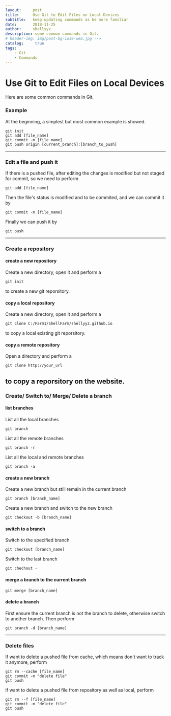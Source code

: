 ```yaml
---
layout:     post
title:      Use Git to Edit Files on Local Devices
subtitle:   keep updating commands as be more familiar
date:       2018-11-25
author:     shellyyz
description: some common commands in Git.
# header-img: img/post-bg-ios9-web.jpg -->
catalog: 	 true
tags:
    - Git
    - Commands
---
```

# Use Git to Edit Files on Local Devices
Here are some common commands in Git.

### Example
At the beginning, a simplest but most common example is showed.
```
git init
git add [file_name]
git commit -m [file_name]
git push origin [current_branch]:[branch_to_push]
```
----
### Edit a file and push it
If there is a pushed file, after editing the changes is modified but not staged for commit, so we need to perform
```
git add [file_name]
```
Then the file's status is modified and to be commited, and we can commit it by
```
git commit -m [file_name]
```
Finally we can push it by
```
git push
```
----
### Create a repository
#### create a new repository
Create a new directory, open it and perform a
```
git init
```
to create a new git reporsitory.

#### copy a local repository
Create a new directory, open it and perform a
```
git clone C:/Farm1/ShellFarm/shellyyz.github.io
```
to copy a local existing git reporsitory.

#### copy a remote repository
Open a directory and perform a
```
git clone http://your_url
```
to copy a reporsitory on the website.
----
### Create/ Switch to/ Merge/ Delete a branch
#### list branches
List all the local branches
```
git branch
```
List all the remote branches
```
git branch -r
```
List all the local and remote branches
```
git branch -a
```
#### create a new branch
Create a new branch but still remain in the current branch
```
git branch [branch_name]
```
Create a new branch and switch to the new branch
```
git checkout -b [branch_name]
```
#### switch to a branch
Switch to the specified branch
```
git checkout [branch_name]
```
Switch to the last branch
```
git chechout -
```
#### merge a branch to the current branch
```
git merge [branch_name]
```
#### delete a branch
First ensure the current branch is not the branch to delete, otherwise switch to another branch. Then perform
```
git branch -d [branch_name]
```
----
### Delete files
If want to delete a pushed file from cache, which means don't want to track it anymore, perform
```
git rm --cache [file_name]
git commit -m "delete file"
git push
```
If want to delete a pushed file from repository as well as local, perform
```
git rm --f [file_name]
git commit -m "delete file"
git push
```
